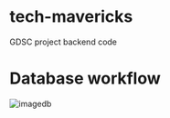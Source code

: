 # tech-mavericks

GDSC project backend code

# Database workflow

![imagedb](https://imgur.com/XQKa5UQ.png)

